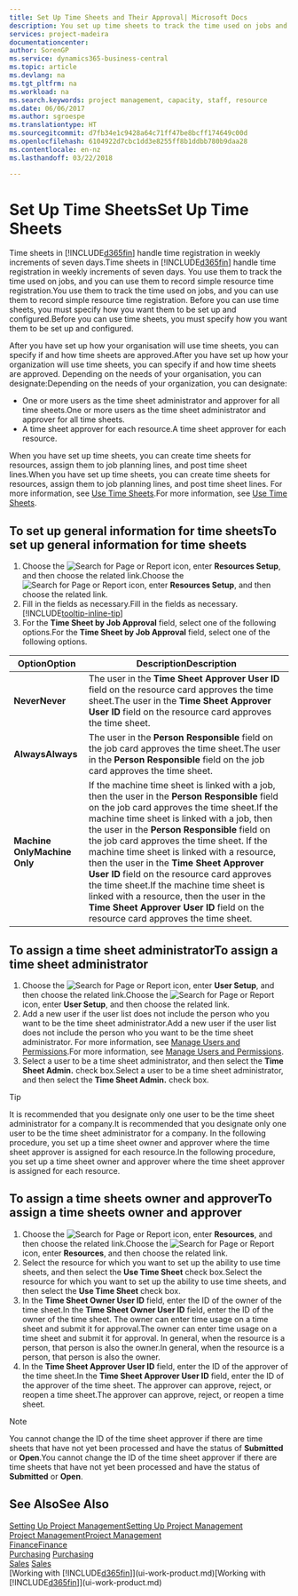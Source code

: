 ```yaml
---
title: Set Up Time Sheets and Their Approval| Microsoft Docs
description: You set up time sheets to track the time used on jobs and using resources, helping you with project management, staffing, and capacity
services: project-madeira
documentationcenter: 
author: SorenGP
ms.service: dynamics365-business-central
ms.topic: article
ms.devlang: na
ms.tgt_pltfrm: na
ms.workload: na
ms.search.keywords: project management, capacity, staff, resource
ms.date: 06/06/2017
ms.author: sgroespe
ms.translationtype: HT
ms.sourcegitcommit: d7fb34e1c9428a64c71ff47be8bcff174649c00d
ms.openlocfilehash: 6104922d7cbc1dd3e8255ff8b1ddbb780b9daa28
ms.contentlocale: en-nz
ms.lasthandoff: 03/22/2018

---
```

# <a name="set-up-time-sheets"></a><span data-ttu-id="b6749-103">Set Up Time Sheets</span><span class="sxs-lookup"><span data-stu-id="b6749-103">Set Up Time Sheets</span></span>
<span data-ttu-id="b6749-104">Time sheets in [!INCLUDE[d365fin](includes/d365fin_md.md)] handle time registration in weekly increments of seven days.</span><span class="sxs-lookup"><span data-stu-id="b6749-104">Time sheets in [!INCLUDE[d365fin](includes/d365fin_md.md)] handle time registration in weekly increments of seven days.</span></span> <span data-ttu-id="b6749-105">You use them to track the time used on jobs, and you can use them to record simple resource time registration.</span><span class="sxs-lookup"><span data-stu-id="b6749-105">You use them to track the time used on jobs, and you can use them to record simple resource time registration.</span></span> <span data-ttu-id="b6749-106">Before you can use time sheets, you must specify how you want them to be set up and configured.</span><span class="sxs-lookup"><span data-stu-id="b6749-106">Before you can use time sheets, you must specify how you want them to be set up and configured.</span></span>

<span data-ttu-id="b6749-107">After you have set up how your organisation will use time sheets, you can specify if and how time sheets are approved.</span><span class="sxs-lookup"><span data-stu-id="b6749-107">After you have set up how your organization will use time sheets, you can specify if and how time sheets are approved.</span></span> <span data-ttu-id="b6749-108">Depending on the needs of your organisation, you can designate:</span><span class="sxs-lookup"><span data-stu-id="b6749-108">Depending on the needs of your organization, you can designate:</span></span>

* <span data-ttu-id="b6749-109">One or more users as the time sheet administrator and approver for all time sheets.</span><span class="sxs-lookup"><span data-stu-id="b6749-109">One or more users as the time sheet administrator and approver for all time sheets.</span></span>
* <span data-ttu-id="b6749-110">A time sheet approver for each resource.</span><span class="sxs-lookup"><span data-stu-id="b6749-110">A time sheet approver for each resource.</span></span>

<span data-ttu-id="b6749-111">When you have set up time sheets, you can create time sheets for resources, assign them to job planning lines, and post time sheet lines.</span><span class="sxs-lookup"><span data-stu-id="b6749-111">When you have set up time sheets, you can create time sheets for resources, assign them to job planning lines, and post time sheet lines.</span></span> <span data-ttu-id="b6749-112">For more information, see [Use Time Sheets](projects-how-use-time-sheets.md).</span><span class="sxs-lookup"><span data-stu-id="b6749-112">For more information, see [Use Time Sheets](projects-how-use-time-sheets.md).</span></span>

## <a name="to-set-up-general-information-for-time-sheets"></a><span data-ttu-id="b6749-113">To set up general information for time sheets</span><span class="sxs-lookup"><span data-stu-id="b6749-113">To set up general information for time sheets</span></span>
1. <span data-ttu-id="b6749-114">Choose the ![Search for Page or Report](media/ui-search/search_small.png "Search for Page or Report icon") icon, enter **Resources Setup**, and then choose the related link.</span><span class="sxs-lookup"><span data-stu-id="b6749-114">Choose the ![Search for Page or Report](media/ui-search/search_small.png "Search for Page or Report icon") icon, enter **Resources Setup**, and then choose the related link.</span></span>  
2. <span data-ttu-id="b6749-115">Fill in the fields as necessary.</span><span class="sxs-lookup"><span data-stu-id="b6749-115">Fill in the fields as necessary.</span></span> [!INCLUDE[tooltip-inline-tip](includes/tooltip-inline-tip_md.md)]
3. <span data-ttu-id="b6749-116">For the **Time Sheet by Job Approval** field, select one of the following options.</span><span class="sxs-lookup"><span data-stu-id="b6749-116">For the **Time Sheet by Job Approval** field, select one of the following options.</span></span>

| <span data-ttu-id="b6749-117">Option</span><span class="sxs-lookup"><span data-stu-id="b6749-117">Option</span></span> | <span data-ttu-id="b6749-118">Description</span><span class="sxs-lookup"><span data-stu-id="b6749-118">Description</span></span> |
| --- | --- |
| <span data-ttu-id="b6749-119">**Never**</span><span class="sxs-lookup"><span data-stu-id="b6749-119">**Never**</span></span> |<span data-ttu-id="b6749-120">The user in the **Time Sheet Approver User ID** field on the resource card approves the time sheet.</span><span class="sxs-lookup"><span data-stu-id="b6749-120">The user in the **Time Sheet Approver User ID** field on the resource card approves the time sheet.</span></span> |
| <span data-ttu-id="b6749-121">**Always**</span><span class="sxs-lookup"><span data-stu-id="b6749-121">**Always**</span></span> |<span data-ttu-id="b6749-122">The user in the **Person Responsible** field on the job card approves the time sheet.</span><span class="sxs-lookup"><span data-stu-id="b6749-122">The user in the **Person Responsible** field on the job card approves the time sheet.</span></span> |
| <span data-ttu-id="b6749-123">**Machine Only**</span><span class="sxs-lookup"><span data-stu-id="b6749-123">**Machine Only**</span></span> |<span data-ttu-id="b6749-124">If the machine time sheet is linked with a job, then the user in the **Person Responsible** field on the job card approves the time sheet.</span><span class="sxs-lookup"><span data-stu-id="b6749-124">If the machine time sheet is linked with a job, then the user in the **Person Responsible** field on the job card approves the time sheet.</span></span> <span data-ttu-id="b6749-125">If the machine time sheet is linked with a resource, then the user in the **Time Sheet Approver User ID** field on the resource card approves the time sheet.</span><span class="sxs-lookup"><span data-stu-id="b6749-125">If the machine time sheet is linked with a resource, then the user in the **Time Sheet Approver User ID** field on the resource card approves the time sheet.</span></span> |

## <a name="to-assign-a-time-sheet-administrator"></a><span data-ttu-id="b6749-126">To assign a time sheet administrator</span><span class="sxs-lookup"><span data-stu-id="b6749-126">To assign a time sheet administrator</span></span>
1. <span data-ttu-id="b6749-127">Choose the ![Search for Page or Report](media/ui-search/search_small.png "Search for Page or Report icon") icon, enter **User Setup**, and then choose the related link.</span><span class="sxs-lookup"><span data-stu-id="b6749-127">Choose the ![Search for Page or Report](media/ui-search/search_small.png "Search for Page or Report icon") icon, enter **User Setup**, and then choose the related link.</span></span>  
2. <span data-ttu-id="b6749-128">Add a new user if the user list does not include the person who you want to be the time sheet administrator.</span><span class="sxs-lookup"><span data-stu-id="b6749-128">Add a new user if the user list does not include the person who you want to be the time sheet administrator.</span></span> <span data-ttu-id="b6749-129">For more information, see [Manage Users and Permissions](ui-how-users-permissions.md).</span><span class="sxs-lookup"><span data-stu-id="b6749-129">For more information, see [Manage Users and Permissions](ui-how-users-permissions.md).</span></span>
3. <span data-ttu-id="b6749-130">Select a user to be a time sheet administrator, and then select the **Time Sheet Admin.** check box.</span><span class="sxs-lookup"><span data-stu-id="b6749-130">Select a user to be a time sheet administrator, and then select the **Time Sheet Admin.** check box.</span></span>  

> [!TIP]  
>   <span data-ttu-id="b6749-131">It is recommended that you designate only one user to be the time sheet administrator for a company.</span><span class="sxs-lookup"><span data-stu-id="b6749-131">It is recommended that you designate only one user to be the time sheet administrator for a company.</span></span> <span data-ttu-id="b6749-132">In the following procedure, you set up a time sheet owner and approver where the time sheet approver is assigned for each resource.</span><span class="sxs-lookup"><span data-stu-id="b6749-132">In the following procedure, you set up a time sheet owner and approver where the time sheet approver is assigned for each resource.</span></span>  

## <a name="to-assign-a-time-sheets-owner-and-approver"></a><span data-ttu-id="b6749-133">To assign a time sheets owner and approver</span><span class="sxs-lookup"><span data-stu-id="b6749-133">To assign a time sheets owner and approver</span></span>
1. <span data-ttu-id="b6749-134">Choose the ![Search for Page or Report](media/ui-search/search_small.png "Search for Page or Report icon") icon, enter **Resources**, and then choose the related link.</span><span class="sxs-lookup"><span data-stu-id="b6749-134">Choose the ![Search for Page or Report](media/ui-search/search_small.png "Search for Page or Report icon") icon, enter **Resources**, and then choose the related link.</span></span>
2. <span data-ttu-id="b6749-135">Select the resource for which you want to set up the ability to use time sheets, and then select the **Use Time Sheet** check box.</span><span class="sxs-lookup"><span data-stu-id="b6749-135">Select the resource for which you want to set up the ability to use time sheets, and then select the **Use Time Sheet** check box.</span></span>  
3. <span data-ttu-id="b6749-136">In the **Time Sheet Owner User ID** field, enter the ID of the owner of the time sheet.</span><span class="sxs-lookup"><span data-stu-id="b6749-136">In the **Time Sheet Owner User ID** field, enter the ID of the owner of the time sheet.</span></span> <span data-ttu-id="b6749-137">The owner can enter time usage on a time sheet and submit it for approval.</span><span class="sxs-lookup"><span data-stu-id="b6749-137">The owner can enter time usage on a time sheet and submit it for approval.</span></span> <span data-ttu-id="b6749-138">In general, when the resource is a person, that person is also the owner.</span><span class="sxs-lookup"><span data-stu-id="b6749-138">In general, when the resource is a person, that person is also the owner.</span></span>  
4. <span data-ttu-id="b6749-139">In the **Time Sheet Approver User ID** field, enter the ID of the approver of the time sheet.</span><span class="sxs-lookup"><span data-stu-id="b6749-139">In the **Time Sheet Approver User ID** field, enter the ID of the approver of the time sheet.</span></span> <span data-ttu-id="b6749-140">The approver can approve, reject, or reopen a time sheet.</span><span class="sxs-lookup"><span data-stu-id="b6749-140">The approver can approve, reject, or reopen a time sheet.</span></span>  

> [!NOTE]  
>   <span data-ttu-id="b6749-141">You cannot change the ID of the time sheet approver if there are time sheets that have not yet been processed and have the status of **Submitted** or **Open**.</span><span class="sxs-lookup"><span data-stu-id="b6749-141">You cannot change the ID of the time sheet approver if there are time sheets that have not yet been processed and have the status of **Submitted** or **Open**.</span></span>

## <a name="see-also"></a><span data-ttu-id="b6749-142">See Also</span><span class="sxs-lookup"><span data-stu-id="b6749-142">See Also</span></span>
[<span data-ttu-id="b6749-143">Setting Up Project Management</span><span class="sxs-lookup"><span data-stu-id="b6749-143">Setting Up Project Management</span></span>](projects-setup-projects.md)  
[<span data-ttu-id="b6749-144">Project Management</span><span class="sxs-lookup"><span data-stu-id="b6749-144">Project Management</span></span>](projects-manage-projects.md)  
[<span data-ttu-id="b6749-145">Finance</span><span class="sxs-lookup"><span data-stu-id="b6749-145">Finance</span></span>](finance.md)  
<span data-ttu-id="b6749-146">[Purchasing](purchasing-manage-purchasing.md)       </span><span class="sxs-lookup"><span data-stu-id="b6749-146">[Purchasing](purchasing-manage-purchasing.md)       </span></span>  
<span data-ttu-id="b6749-147">[Sales](sales-manage-sales.md)    </span><span class="sxs-lookup"><span data-stu-id="b6749-147">[Sales](sales-manage-sales.md)    </span></span>  
<span data-ttu-id="b6749-148">[Working with [!INCLUDE[d365fin](includes/d365fin_md.md)]](ui-work-product.md)</span><span class="sxs-lookup"><span data-stu-id="b6749-148">[Working with [!INCLUDE[d365fin](includes/d365fin_md.md)]](ui-work-product.md)</span></span>  

